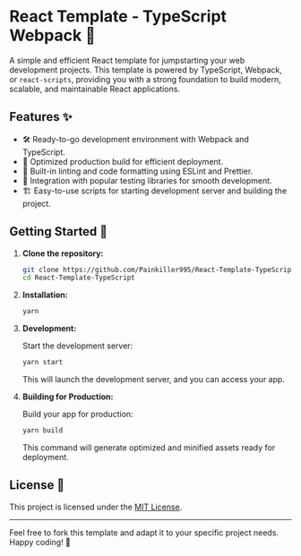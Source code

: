 # React Template - TypeScript Webpack 🚀

A simple and efficient React template for jumpstarting your web development projects. This template is powered by TypeScript, Webpack, or `react-scripts`, providing you with a strong foundation to build modern, scalable, and maintainable React applications.

## Features ✨

- 🛠️ Ready-to-go development environment with Webpack and TypeScript.
- 🚀 Optimized production build for efficient deployment.
- 🧹 Built-in linting and code formatting using ESLint and Prettier.
- 🧪 Integration with popular testing libraries for smooth development.
- 🏗️ Easy-to-use scripts for starting development server and building the project.

## Getting Started 🏁

1. **Clone the repository:**

   ```sh
   git clone https://github.com/Painkiller995/React-Template-TypeScript-Webpack.git
   cd React-Template-TypeScript
   ```

2. **Installation:**

   ```sh
   yarn
   ```

3. **Development:**

   Start the development server:

   ```sh
   yarn start
   ```

   This will launch the development server, and you can access your app.

4. **Building for Production:**

   Build your app for production:

   ```sh
   yarn build
   ```

   This command will generate optimized and minified assets ready for deployment.

## License 📄

This project is licensed under the [MIT License](LICENSE).

---

Feel free to fork this template and adapt it to your specific project needs. Happy coding! 🚀
